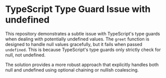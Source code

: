 # TypeScript Type Guard Issue with undefined

This repository demonstrates a subtle issue with TypeScript's type guards when dealing with potentially undefined values.  The `greet` function is designed to handle null values gracefully, but it fails when passed `undefined`.  This is because TypeScript's type guards only strictly check for null, not undefined.

The solution provides a more robust approach that explicitly handles both null and undefined using optional chaining or nullish coalescing.